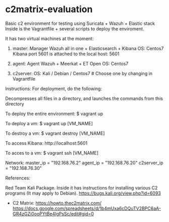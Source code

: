 # c2matrix-evaluation

Basic c2 environment for testing using Suricata + Wazuh + Elastic stack
Inside is the Vagrantfile + several scripts to deploy the enviroment. 

It has two virtual machines at the moment:
1. master: Manager Wazuh all in one + Elasticsearch + Kibana
OS: Centos7
Kibana port 5601 is attached to the local host: 5601

2. agent:  Agent Wazuh + Meerkat + ET Open 
OS: Centos7

3. c2server: 
OS: Kali / Debian / Centos7  # Choose one by changing in Vagrantfile

Instructions:
For deployment, do the following:

Decompresses all files in a directory, and launches the commands from this directory

To deploy the entire environment:
$ vagrant up 

To deploy a vm:
$ vagrant up [VM_NAME]


To destroy a vm:
$ vagrant destroy [VM_NAME]

To access Kibana:
http://localhost:5601 

To acces to a vm:
$ vagrant ssh [VM_NAME]

Network: 
master_ip = "192.168.76.2"
agent_ip = "192.168.76.20"
c2server_ip = "192.168.76.30"

References:

Red Team Kali Package. Inside it has instructions for installing various C2 programs (It may apply to Debian).
https://bugs.kali.org/view.php?id=6093

- C2 Matrix:
https://howto.thec2matrix.com/
https://docs.google.com/spreadsheets/d/1b4mUxa6cDQuTV2BPC6aA-GR4zGZi0ooPYtBe4IgPsSc/edit#gid=0





